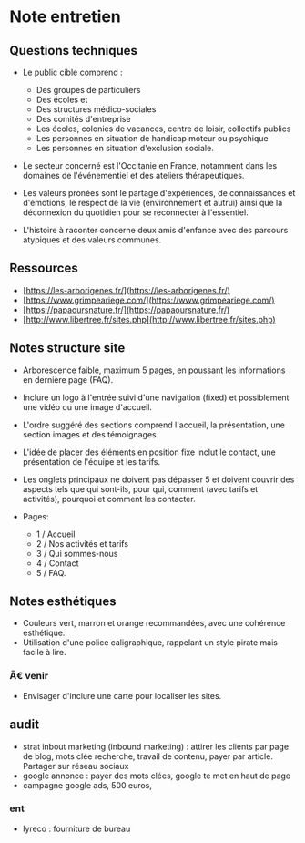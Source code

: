 # Note entretien

## Questions techniques

- Le public cible comprend :

  - Des groupes de particuliers
  - Des écoles et
  - Des structures médico-sociales
  - Des comités d'entreprise
  - Les écoles, colonies de vacances, centre de loisir, collectifs publics
  - Les personnes en situation de handicap moteur ou psychique
  - Les personnes en situation d'exclusion sociale.

- Le secteur concerné est l'Occitanie en France, notamment dans les domaines de l'événementiel et des ateliers thérapeutiques.

- Les valeurs pronées sont le partage d'expériences, de connaissances et d'émotions, le respect de la vie (environnement et autrui) ainsi que la déconnexion du quotidien pour se reconnecter à l'essentiel.

- L'histoire à raconter concerne deux amis d'enfance avec des parcours atypiques
  et des valeurs communes.

## Ressources

- [https://les-arborigenes.fr/](https://les-arborigenes.fr/)
- [https://www.grimpeariege.com/](https://www.grimpeariege.com/)
- [https://papaoursnature.fr/](https://papaoursnature.fr/)
- [http://www.libertree.fr/sites.php](http://www.libertree.fr/sites.php)

## Notes structure site

- Arborescence faible, maximum 5 pages, en poussant les informations en dernière
  page (FAQ).
- Inclure un logo à l'entrée suivi d'une navigation (fixed) et possiblement une
  vidéo ou une image d'accueil.
- L'ordre suggéré des sections comprend l'accueil, la présentation, une section images et des témoignages.
- L'idée de placer des éléments en position fixe inclut le contact, une présentation de l'équipe et les tarifs.
- Les onglets principaux ne doivent pas dépasser 5 et doivent couvrir des aspects tels que qui sont-ils, pour qui, comment (avec tarifs et activités), pourquoi et comment les contacter.

- Pages:
  - 1 / Accueil
  - 2 / Nos activités et tarifs
  - 3 / Qui sommes-nous
  - 4 / Contact
  - 5 / FAQ.

## Notes esthétiques

- Couleurs vert, marron et orange recommandées, avec une cohérence esthétique.
- Utilisation d'une police caligraphique, rappelant un style pirate mais facile à lire.

### Ã€ venir

- Envisager d'inclure une carte pour localiser les sites.

## audit

- strat inbout marketing (inbound marketing) : attirer les clients par page de blog, mots clée recherche, travail de contenu, payer par article. Partager sur réseau sociaux
- google annonce : payer des mots clées, google te met en haut de page
- campagne google ads, 500 euros,

### ent

- lyreco : fourniture de bureau
